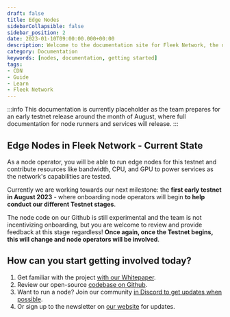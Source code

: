 ```yaml
---
draft: false
title: Edge Nodes
sidebarCollapsible: false
sidebar_position: 2
date: 2023-01-10T09:00:00.000+00:00
description: Welcome to the documentation site for Fleek Network, the decentralized content and application layer built on established decentralized storage protocols combined with high-speed caching and an effective delivery layer.
category: Documentation
keywords: [nodes, documentation, getting started]
tags:
- CDN
- Guide
- Learn
- Fleek Network
---
```


:::info
This documentation is currently placeholder as the team prepares for an early testnet release around the month of August, where full documentation for node runners and services will release.
:::

## Edge Nodes in Fleek Network - Current State

As a node operator, you will be able to run edge nodes for this testnet and contribute resources like bandwidth, CPU, and GPU to power services as the network's capabilities are tested.

Currently we are working towards our next milestone: the **first early testnet in August 2023** - where onboarding node operators will begin **to help conduct our different Testnet stages**.

The node code on our Github is still experimental and the team is not incentivizing onboarding, but you are welcome to review and provide feedback at this stage regardless! **Once again, once the Testnet begins, this will change and node operators will be involved**.

## How can you start getting involved today?

1. Get familiar with the project [with our Whitepaper](https://whitepaper.fleek.network).
2. Review our open-source [codebase on Github](https://github.com/fleek-network/lightning/).
3. Want to run a node? Join our community [in Discord to get updates when possible](https://discord.gg/fleekxyz).
4. Or sign up to the newsletter on [our website](https://fleek.network/) for updates.
